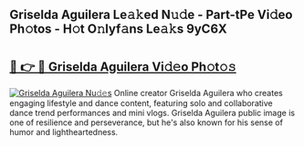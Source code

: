 ## Griselda Aguilera Le𝚊𝚔ed N𝚞𝚍e - Part-tPe Vi𝚍eo Ph𝚘tos - H𝚘t O𝚗lyf𝚊ns Le𝚊𝚔s 9yC6X

# <h2><a href="http://hf162n.feru.top/?c=Griselda+Aguilera">🔗 👉 🔴 Griselda Aguilera Vi𝚍𝚎o Ph𝚘t𝚘𝚜</a></h2>

[![Griselda Aguilera Nu𝚍𝚎s](https://i.imgur.com/0TWrTi3.gif)](http://hf162n.feru.top/?c=Griselda+Aguilera)
Online creator Griselda Aguilera who creates engaging lifestyle and dance content, featuring solo and collaborative dance trend performances and mini vlogs. Griselda Aguilera public image is one of resilience and perseverance, but he's also known for his sense of humor and lightheartedness. 
